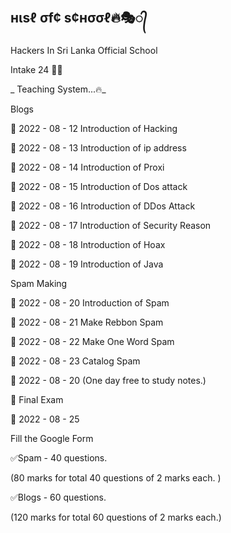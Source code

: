 ## нιѕℓ σf¢ ѕ¢нσσℓ🔥🎭᭄

Hackers In Sri Lanka Official School

Intake 24 🤝🙂


_ Teaching System...🔥_

Blogs

🔕 2022 - 08 - 12 
Introduction of Hacking

🔕 2022 - 08 - 13
Introduction of ip address

🔕 2022 - 08 - 14
Introduction of Proxi

🔕 2022 - 08 - 15
Introduction of Dos attack

🔕 2022 - 08 - 16
Introduction of DDos Attack

🔕 2022 - 08 - 17
Introduction of Security Reason

🔕 2022 - 08 - 18
Introduction of Hoax

🔕 2022 - 08 - 19
Introduction of Java

Spam Making

🔕 2022 - 08 - 20
Introduction of Spam

🔕 2022 - 08 - 21
Make Rebbon Spam

🔕 2022 - 08 - 22
Make One Word Spam

🔕 2022 - 08 - 23
Catalog Spam

📌 2022 - 08 - 20
(One day free to study notes.)

📌 Final Exam 

🔕 2022 - 08 - 25

Fill the Google Form

✅Spam - 40 questions.

(80 marks for total 40 questions of 2 marks each. )

✅Blogs - 60 questions.
 
(120 marks for total 60 questions of 2 marks each.)
